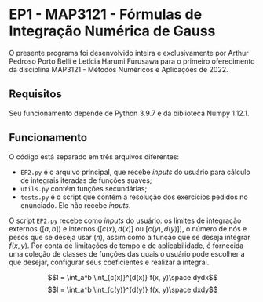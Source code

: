 # EP1 - MAP3121 - Fórmulas de Integração Numérica de Gauss

O presente programa foi desenvolvido inteira e exclusivamente por Arthur Pedroso Porto Belli e Letícia Harumi Furusawa para o primeiro oferecimento da disciplina MAP3121 - Métodos Numéricos e Aplicações de 2022.

## Requisitos
Seu funcionamento depende de Python 3.9.7 e da biblioteca Numpy 1.12.1.

## Funcionamento
O código está separado em três arquivos diferentes:
- ```EP2.py``` é o arquivo principal, que recebe *inputs* do usuário para cálculo de integrais iteradas de funções suaves;
- ```utils.py``` contém funções secundárias;
- ```tests.py``` é o script que contém a resolução dos exercícios pedidos no enunciado. Ele não recebe *inputs*.



O script ```EP2.py``` recebe como *inputs* do usuário: os limites de integração externos ($[a, b]$) e internos ($[c(x), d(x)]$ ou $[c(y), d(y)]$), o número de nós e pesos que se deseja usar ($n$), assim como a função que se deseja integrar $f(x,y)$. Por conta de limitações de tempo e de aplicabilidade, é fornecida uma coleção de classes de funções das quais o usuário pode escolher a que desejar, configurar seus coeficientes e realizar a integral.

$$I = \int_a^b \int_{c(x)}^{d(x)} f(x, y)\space dydx$$
$$I = \int_a^b \int_{c(y)}^{d(y)} f(x, y)\space dxdy$$
